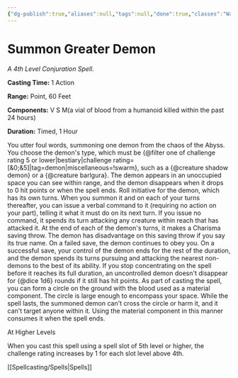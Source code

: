 ```yaml
---
{"dg-publish":true,"aliases":null,"tags":null,"done":true,"classes":"Warlock, Wizard,","spellLevel":4,"school":"Conjuration","source":"XGE","permalink":"/spells/summon-greater-demon/","dgHomeLink":false,"dgPassFrontmatter":true}
---
```


# Summon Greater Demon
*A 4th Level Conjuration Spell.*

**Casting Time:** 1 Action

**Range:** Point, 60 Feet

**Components:** V S M(a vial of blood from a humanoid killed within the past 24 hours)

**Duration:** Timed, 1 Hour

You utter foul words, summoning one demon from the chaos of the Abyss. You choose the demon's type, which must be {@filter one of challenge rating 5 or lower|bestiary|challenge rating=[&0;&5]|tag=demon|miscellaneous=!swarm}, such as a {@creature shadow demon} or a {@creature barlgura}. The demon appears in an unoccupied space you can see within range, and the demon disappears when it drops to 0 hit points or when the spell ends.
Roll initiative for the demon, which has its own turns. When you summon it and on each of your turns thereafter, you can issue a verbal command to it (requiring no action on your part), telling it what it must do on its next turn. If you issue no command, it spends its turn attacking any creature within reach that has attacked it.
At the end of each of the demon's turns, it makes a Charisma saving throw. The demon has disadvantage on this saving throw if you say its true name. On a failed save, the demon continues to obey you. On a successful save, your control of the demon ends for the rest of the duration, and the demon spends its turns pursuing and attacking the nearest non-demons to the best of its ability. If you stop concentrating on the spell before it reaches its full duration, an uncontrolled demon doesn't disappear for {@dice 1d6} rounds if it still has hit points.
As part of casting the spell, you can form a circle on the ground with the blood used as a material component. The circle is large enough to encompass your space. While the spell lasts, the summoned demon can't cross the circle or harm it, and it can't target anyone within it. Using the material component in this manner consumes it when the spell ends.

At Higher Levels

When you cast this spell using a spell slot of 5th level or higher, the challenge rating increases by 1 for each slot level above 4th.

[[Spellcasting/Spells|Spells]]